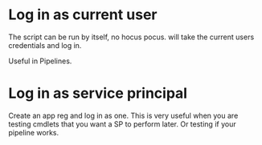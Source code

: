 # Log in as current user
The script can be run by itself, no hocus pocus. 
will take the current users credentials and log in. 

Useful in Pipelines.

# Log in as service principal
Create an app reg and log in as one. 
This is very useful when you are testing cmdlets that you want a SP to perform later.
Or testing if your pipeline works.
